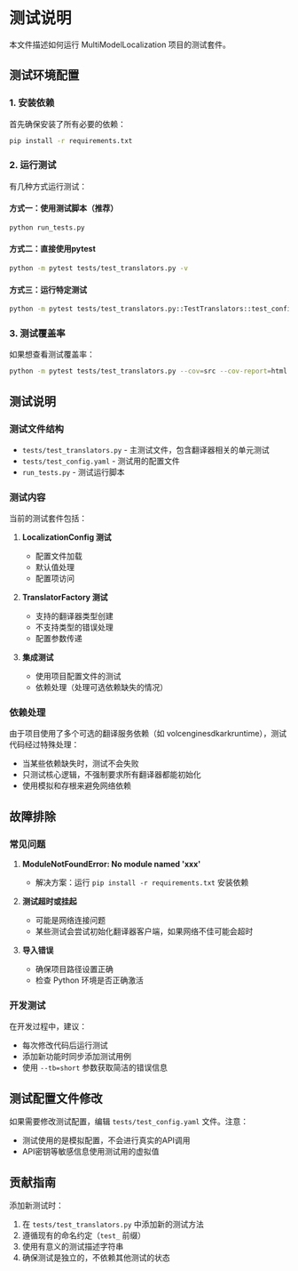 # 测试说明

本文件描述如何运行 MultiModelLocalization 项目的测试套件。

## 测试环境配置

### 1. 安装依赖

首先确保安装了所有必要的依赖：

```bash
pip install -r requirements.txt
```

### 2. 运行测试

有几种方式运行测试：

#### 方式一：使用测试脚本（推荐）
```bash
python run_tests.py
```

#### 方式二：直接使用pytest
```bash
python -m pytest tests/test_translators.py -v
```

#### 方式三：运行特定测试
```bash
python -m pytest tests/test_translators.py::TestTranslators::test_config_default_values -v
```

### 3. 测试覆盖率

如果想查看测试覆盖率：

```bash
python -m pytest tests/test_translators.py --cov=src --cov-report=html
```

## 测试说明

### 测试文件结构
- `tests/test_translators.py` - 主测试文件，包含翻译器相关的单元测试
- `tests/test_config.yaml` - 测试用的配置文件
- `run_tests.py` - 测试运行脚本

### 测试内容

当前的测试套件包括：

1. **LocalizationConfig 测试**
   - 配置文件加载
   - 默认值处理
   - 配置项访问

2. **TranslatorFactory 测试**
   - 支持的翻译器类型创建
   - 不支持类型的错误处理
   - 配置参数传递

3. **集成测试**
   - 使用项目配置文件的测试
   - 依赖处理（处理可选依赖缺失的情况）

### 依赖处理

由于项目使用了多个可选的翻译服务依赖（如 volcenginesdkarkruntime），测试代码经过特殊处理：

- 当某些依赖缺失时，测试不会失败
- 只测试核心逻辑，不强制要求所有翻译器都能初始化
- 使用模拟和存根来避免网络依赖

## 故障排除

### 常见问题

1. **ModuleNotFoundError: No module named 'xxx'**
   - 解决方案：运行 `pip install -r requirements.txt` 安装依赖

2. **测试超时或挂起**
   - 可能是网络连接问题
   - 某些测试会尝试初始化翻译器客户端，如果网络不佳可能会超时

3. **导入错误**
   - 确保项目路径设置正确
   - 检查 Python 环境是否正确激活

### 开发测试

在开发过程中，建议：
- 每次修改代码后运行测试
- 添加新功能时同步添加测试用例
- 使用 `--tb=short` 参数获取简洁的错误信息

## 测试配置文件修改

如果需要修改测试配置，编辑 `tests/test_config.yaml` 文件。注意：
- 测试使用的是模拟配置，不会进行真实的API调用
- API密钥等敏感信息使用测试用的虚拟值

## 贡献指南

添加新测试时：
1. 在 `tests/test_translators.py` 中添加新的测试方法
2. 遵循现有的命名约定（`test_` 前缀）
3. 使用有意义的测试描述字符串
4. 确保测试是独立的，不依赖其他测试的状态
